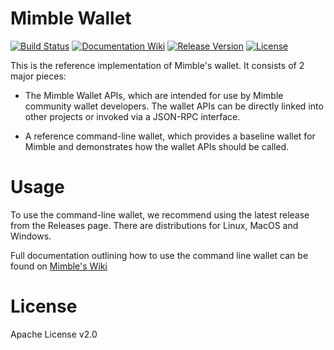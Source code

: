 
# Mimble Wallet

[![Build Status](https://dev.azure.com/Forkladdgud/MimbleCoin/_apis/build/status/MimbleCoin.mimble-wallet?branchName=master)](https://dev.azure.com/Forkladdgud/MimbleCoin/_build/latest?definitionId=2&branchName=master)
[![Documentation Wiki](https://img.shields.io/badge/doc-wiki-blue.svg)](https://github.com/MimbleCoin/docs/wiki)
[![Release Version](https://img.shields.io/github/release/mimblewimble/grin.svg)](https://github.com/MimbleCoin/mimble-wallet/releases)
[![License](https://img.shields.io/github/license/mimblewimble/grin.svg)](https://github.com/MimbleCoin/mimble-wallet/blob/master/LICENSE)

This is the reference implementation of Mimble's wallet. It consists of 2 major pieces:

* The Mimble Wallet APIs, which are intended for use by Mimble community wallet developers. The wallet APIs can be directly linked into other projects or invoked via a JSON-RPC interface.

* A reference command-line wallet, which provides a baseline wallet for Mimble and demonstrates how the wallet APIs should be called.

# Usage

To use the command-line wallet, we recommend using the latest release from the Releases page. There are distributions for Linux, MacOS and Windows.

Full documentation outlining how to use the command line wallet can be found on [Mimble's Wiki](https://github.com/MimbleCoin/docs/wiki)

# License

Apache License v2.0

